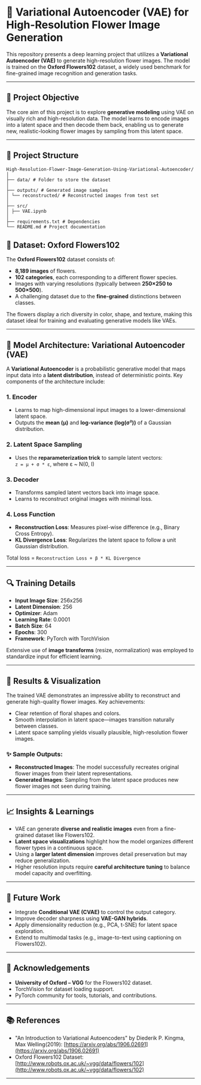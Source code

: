 # 🌸 Variational Autoencoder (VAE) for High-Resolution Flower Image Generation

This repository presents a deep learning project that utilizes a **Variational Autoencoder (VAE)** to generate high-resolution flower images. The model is trained on the **Oxford Flowers102** dataset, a widely used benchmark for fine-grained image recognition and generation tasks.

---

## 📌 Project Objective

The core aim of this project is to explore **generative modeling** using VAE on visually rich and high-resolution data. The model learns to encode images into a latent space and then decode them back, enabling us to generate new, realistic-looking flower images by sampling from this latent space.

---

## 📁 Project Structure

```
High-Resolution-Flower-Image-Generation-Using-Variational-Autoencoder/
│
├── data/ # Folder to store the dataset
│
├── outputs/ # Generated image samples
│ └── reconstructed/ # Reconstructed images from test set
│
├── src/
│ ├── VAE.ipynb
│
├── requirements.txt # Dependencies
└── README.md # Project documentation
```

## 🌼 Dataset: Oxford Flowers102

The **Oxford Flowers102** dataset consists of:

- **8,189 images** of flowers.
- **102 categories**, each corresponding to a different flower species.
- Images with varying resolutions (typically between **250×250 to 500×500**).
- A challenging dataset due to the **fine-grained** distinctions between classes.

The flowers display a rich diversity in color, shape, and texture, making this dataset ideal for training and evaluating generative models like VAEs.

---

## 🧠 Model Architecture: Variational Autoencoder (VAE)

A **Variational Autoencoder** is a probabilistic generative model that maps input data into a **latent distribution**, instead of deterministic points. Key components of the architecture include:

### 1. **Encoder**
- Learns to map high-dimensional input images to a lower-dimensional latent space.
- Outputs the **mean (μ)** and **log-variance (log(σ²))** of a Gaussian distribution.

### 2. **Latent Space Sampling**
- Uses the **reparameterization trick** to sample latent vectors:  
  `z = μ + σ * ε`, where ε ~ N(0, I)

### 3. **Decoder**
- Transforms sampled latent vectors back into image space.
- Learns to reconstruct original images with minimal loss.

### 4. **Loss Function**
- **Reconstruction Loss**: Measures pixel-wise difference (e.g., Binary Cross Entropy).
- **KL Divergence Loss**: Regularizes the latent space to follow a unit Gaussian distribution.

Total loss = `Reconstruction Loss + β * KL Divergence`

---

## 🔍 Training Details

- **Input Image Size**: 256x256
- **Latent Dimension**: 256
- **Optimizer**: Adam
- **Learning Rate**: 0.0001
- **Batch Size**: 64
- **Epochs**: 300
- **Framework**: PyTorch with TorchVision

Extensive use of **image transforms** (resize, normalization) was employed to standardize input for efficient learning.

---

## 🎨 Results & Visualization

The trained VAE demonstrates an impressive ability to reconstruct and generate high-quality flower images. Key achievements:

- Clear retention of floral shapes and colors.
- Smooth interpolation in latent space—images transition naturally between classes.
- Latent space sampling yields visually plausible, high-resolution flower images.

### ✨ Sample Outputs:

- **Reconstructed Images**: The model successfully recreates original flower images from their latent representations.
- **Generated Images**: Sampling from the latent space produces new flower images not seen during training.

---

## 📈 Insights & Learnings

- VAE can generate **diverse and realistic images** even from a fine-grained dataset like Flowers102.
- **Latent space visualizations** highlight how the model organizes different flower types in a continuous space.
- Using a **larger latent dimension** improves detail preservation but may reduce generalization.
- Higher resolution inputs require **careful architecture tuning** to balance model capacity and overfitting.

---

## 🚀 Future Work

- Integrate **Conditional VAE (CVAE)** to control the output category.
- Improve decoder sharpness using **VAE-GAN hybrids**.
- Apply dimensionality reduction (e.g., PCA, t-SNE) for latent space exploration.
- Extend to multimodal tasks (e.g., image-to-text using captioning on Flowers102).

---

## 🤝 Acknowledgements

- **University of Oxford – VGG** for the Flowers102 dataset.
- TorchVision for dataset loading support.
- PyTorch community for tools, tutorials, and contributions.

---

## 📚 References

- "An Introduction to Variational Autoencoders" by Diederik P. Kingma, Max Welling(2019): [https://arxiv.org/abs/1906.02691](https://arxiv.org/abs/1906.02691)
- Oxford Flowers102 Dataset: [http://www.robots.ox.ac.uk/~vgg/data/flowers/102](http://www.robots.ox.ac.uk/~vgg/data/flowers/102)

---

